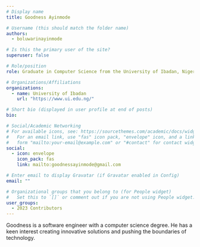 ```yaml
---
# Display name
title: Goodness Ayinmode

# Username (this should match the folder name)
authors:
  - boluwarinayinmode

# Is this the primary user of the site?
superuser: false

# Role/position
role: Graduate in Computer Science from the University of Ibadan, Nigeria

# Organizations/Affiliations
organizations:
  - name: University of Ibadan
    url: "https://www.ui.edu.ng/"

# Short bio (displayed in user profile at end of posts)
bio: 

# Social/Academic Networking
# For available icons, see: https://sourcethemes.com/academic/docs/widgets/#icons
#   For an email link, use "fas" icon pack, "envelope" icon, and a link in the
#   form "mailto:your-email@example.com" or "#contact" for contact widget.
social:
  - icon: envelope
    icon_pack: fas
    link: mailto:goodnessayinmode@gmail.com

# Enter email to display Gravatar (if Gravatar enabled in Config)
email: ""

# Organizational groups that you belong to (for People widget)
#   Set this to `[]` or comment out if you are not using People widget.
user_groups:
  - 2023 Contributors
---
```


Goodness is a software engineer with a computer science degree. He has a keen interest creating innovative solutions and pushing the boundaries of technology. 
